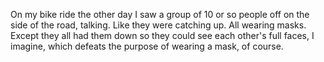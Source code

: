On my bike ride the other day I saw a group of 10 or so people off on the side of the road, talking. Like they were catching up. All wearing masks. Except they all had them down so they could see each other's full faces, I imagine, which defeats the purpose of wearing a mask, of course. 
